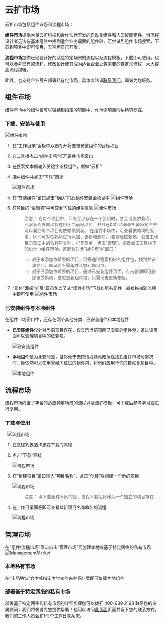 # 云扩市场
云扩市场包括组件市场和流程市场：

**组件市场**提供大量云扩科技和合作伙伴开发的自动化组件和人工智能组件。当流程设计者无法在基本组件中找到适合业务需要的组件时，可尝试到组件市场搜索，下载到项目中即可使用，无需再自己开发。

**流程市场**提供已经设计好的适应特定场景的流程以及流程模板，下载即可使用。也可以参考已有的流程，修改设计使其成为适合企业业务需要的自定义流程，大大提高流程编辑。

此外，也支持企业用户部署私有化市场，具体方法请[联系我们](https://www.encoo.com/apply)，竭诚为您服务。

## 组件市场 
组件市场中的组件包可以链接到指定的项目中，作为该项目的依赖项存在。

### 下载、安装与使用

![组件市场](https://docimages.blob.core.chinacloudapi.cn/images/Studio/Market/M-0.png)

1. 在“工作目录”面板中双击打开将要被安装组件的目标项目
2. 在工具栏点击“组件市场”打开组件市场窗口
3. 在搜索文本框输入关键字查找组件，例如“云扩”
4. 选中组件并点击“下载”图标

    ![组件市场](https://docimages.blob.core.chinacloudapi.cn/images/Studio/Market/M-1.png)

5. 在“安装组件”窗口点击“确认”将此组件安装至项目中
    ![组件市场](https://docimages.blob.core.chinacloudapi.cn/images/Studio/Market/M-2-0.png)

6. 在项目的“依赖项”中可查看下载的组件信息
    ![组件市场](https://docimages.blob.core.chinacloudapi.cn/images/Studio/Market/M-2.png)

    >注意：
    >在每个项目中，只有至少存在一个引用时，才会设置依赖项。
    >已安装的依赖项仅适用于当前的项目，并且在botTimeRPA.json文件中可以看到每个项目的依赖项列表。
    >在组件市场中，可查看依赖项的版本，同时可对依赖项进行添加、更新和删除。
    >要管理依赖项，右击工作目录窗口中的依赖项类别，打开菜单，点击“管理”。或者点击工具栏下的设计->组件市场。这都将打开“组件市场”窗口：
    > - 对于未添加依赖项的项目，只需通过搜索相应的组件包，找到并安装它们，即可将所需组件添加到项目中。 
    > - 对于已添加依赖项的项目，通过已安装组件页面，点击删除即可删除该依赖项，要想更新组件包，只需点击更新按钮。


7. “组件”面板“扩展”目录包含了从“组件市场”下载的所有组件，直接拖拽到流程中即可使用
    ![组件市场](https://docimages.blob.core.chinacloudapi.cn/images/Studio/Market/M-3.png)


### 已安装组件与本地组件

在组件市场窗口中，还存在两个其他分类：已安装组件和本地组件

* **已安装组件**仅针对当前项目存在，仅显示当前项目已安装的组件包，通过该页面可以管理项目中的依赖项。

    ![已安装组件](https://docimages.blob.core.chinacloudapi.cn/images/Studio/Market/installedActivities.PNG)

* **本地组件**最为重要的是，当你处于无网络或其他无法连接到组件市场的情况时，你依然可以使用曾经下载过的组件包，将他们应用于你的自动化项目中。

    ![本地组件](https://docimages.blob.core.chinacloudapi.cn/images/Studio/Market/localActivities.PNG)


## 流程市场

流程市场内置了丰富的适应特定场景的流程以及流程模板，可下载后参考学习或进行复用。

### 下载与使用 

&nbsp;
    ![流程市场](https://docimages.blob.core.chinacloudapi.cn/images/Studio/Market/FM-0.png)


1. 在流程列表选择想要下载的流程
2. 点击“下载”图标

    ![流程市场](https://docimages.blob.core.chinacloudapi.cn/images/Studio/Market/FM-1.png)

3. 在“新建项目”窗口输入“项目名称”，点击“创建”将创建一个新的项目

    ![流程市场](https://docimages.blob.core.chinacloudapi.cn/images/Studio/Market/FM-2.png)

    >注意：
    >与下载组件不同的是，流程下载后将作为一个独立的项目存在

4. 在工作目录面板即可查看以新项目名称命名的流程

    ![流程市场](https://docimages.blob.core.chinacloudapi.cn/images/Studio/Market/FM-3.png)

## 管理市场

在“组件/流程市场”窗口点击“管理市场”可创建本地或基于特定网络的私有市场
    ![ManagementMarket](https://docimages.blob.core.chinacloudapi.cn/images/Studio/Market/MarketManagement.png)


### 本地私有市场

在“市场地址”文本框指定本地文件夹并保存后即可加载本地组件

### 部署基于特定网络的私有市场

部署基于特定网络的私有市场的详细步骤您可以拨打 400-639-2198 联系您的专属顾问，我们将竭诚为您提供帮助！也可以访问[此页面](https://www.encoo.com/apply)页面并留下您的联系方式，我们的工作人员会在1-2个工作日联系您。

